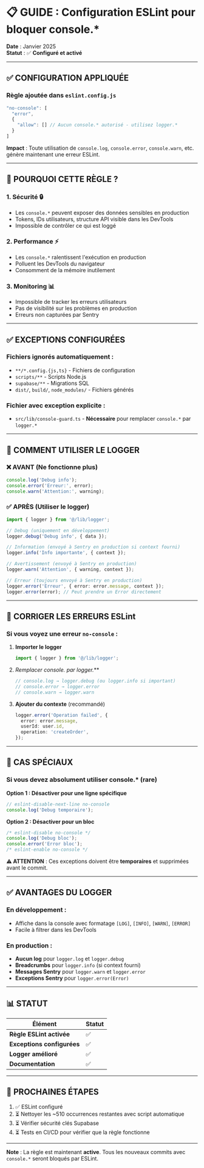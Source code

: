 # 📋 GUIDE : Configuration ESLint pour bloquer console.*

**Date** : Janvier 2025  
**Statut** : ✅ **Configuré et activé**

---

## ✅ CONFIGURATION APPLIQUÉE

### Règle ajoutée dans `eslint.config.js`

```javascript
"no-console": [
  "error",
  {
    "allow": [] // Aucun console.* autorisé - utilisez logger.*
  }
]
```

**Impact** : Toute utilisation de `console.log`, `console.error`, `console.warn`, etc. génère maintenant une erreur ESLint.

---

## 🎯 POURQUOI CETTE RÈGLE ?

### 1. **Sécurité** 🔒
- Les `console.*` peuvent exposer des données sensibles en production
- Tokens, IDs utilisateurs, structure API visible dans les DevTools
- Impossible de contrôler ce qui est loggé

### 2. **Performance** ⚡
- Les `console.*` ralentissent l'exécution en production
- Polluent les DevTools du navigateur
- Consomment de la mémoire inutilement

### 3. **Monitoring** 📊
- Impossible de tracker les erreurs utilisateurs
- Pas de visibilité sur les problèmes en production
- Erreurs non capturées par Sentry

---

## ✅ EXCEPTIONS CONFIGURÉES

### Fichiers ignorés automatiquement :
- `**/*.config.{js,ts}` - Fichiers de configuration
- `scripts/**` - Scripts Node.js
- `supabase/**` - Migrations SQL
- `dist/`, `build/`, `node_modules/` - Fichiers générés

### Fichier avec exception explicite :
- `src/lib/console-guard.ts` - **Nécessaire** pour remplacer `console.*` par `logger.*`

---

## 📝 COMMENT UTILISER LE LOGGER

### ❌ AVANT (Ne fonctionne plus)

```typescript
console.log('Debug info');
console.error('Erreur:', error);
console.warn('Attention:', warning);
```

### ✅ APRÈS (Utiliser le logger)

```typescript
import { logger } from '@/lib/logger';

// Debug (uniquement en développement)
logger.debug('Debug info', { data });

// Information (envoyé à Sentry en production si context fourni)
logger.info('Info importante', { context });

// Avertissement (envoyé à Sentry en production)
logger.warn('Attention', { warning, context });

// Erreur (toujours envoyé à Sentry en production)
logger.error('Erreur', { error: error.message, context });
logger.error(error); // Peut prendre un Error directement
```

---

## 🔧 CORRIGER LES ERREURS ESLint

### Si vous voyez une erreur `no-console` :

1. **Importer le logger**
   ```typescript
   import { logger } from '@/lib/logger';
   ```

2. **Remplacer console.* par logger.***
   ```typescript
   // console.log → logger.debug (ou logger.info si important)
   // console.error → logger.error
   // console.warn → logger.warn
   ```

3. **Ajouter du contexte** (recommandé)
   ```typescript
   logger.error('Operation failed', {
     error: error.message,
     userId: user.id,
     operation: 'createOrder',
   });
   ```

---

## 🚨 CAS SPÉCIAUX

### Si vous devez absolument utiliser console.* (rare)

**Option 1 : Désactiver pour une ligne spécifique**
```typescript
// eslint-disable-next-line no-console
console.log('Debug temporaire');
```

**Option 2 : Désactiver pour un bloc**
```typescript
/* eslint-disable no-console */
console.log('Debug bloc');
console.error('Error bloc');
/* eslint-enable no-console */
```

**⚠️ ATTENTION** : Ces exceptions doivent être **temporaires** et supprimées avant le commit.

---

## ✅ AVANTAGES DU LOGGER

### En développement :
- Affiche dans la console avec formatage `[LOG]`, `[INFO]`, `[WARN]`, `[ERROR]`
- Facile à filtrer dans les DevTools

### En production :
- **Aucun log** pour `logger.log` et `logger.debug`
- **Breadcrumbs** pour `logger.info` (si context fourni)
- **Messages Sentry** pour `logger.warn` et `logger.error`
- **Exceptions Sentry** pour `logger.error(Error)`

---

## 📊 STATUT

| Élément | Statut |
|---------|--------|
| **Règle ESLint activée** | ✅ |
| **Exceptions configurées** | ✅ |
| **Logger amélioré** | ✅ |
| **Documentation** | ✅ |

---

## 🔄 PROCHAINES ÉTAPES

1. ✅ ESLint configuré
2. ⏳ Nettoyer les ~510 occurrences restantes avec script automatique
3. ⏳ Vérifier sécurité clés Supabase
4. ⏳ Tests en CI/CD pour vérifier que la règle fonctionne

---

**Note** : La règle est maintenant **active**. Tous les nouveaux commits avec `console.*` seront bloqués par ESLint.

